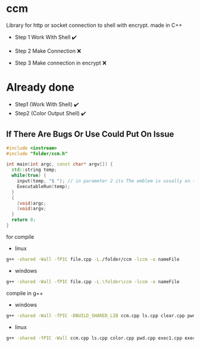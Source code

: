 # ccm
Library for http or socket connection to shell with encrypt. made in C++

- Step 1
Work With Shell :heavy_check_mark:

- Step 2
Make Connection :x:

- Step 3
Make connection in encrypt :x:

# Already done
- Step1 (Work With Shell) :heavy_check_mark:
- Step2 (Color Output Shell) :heavy_check_mark:

## If There Are Bugs Or Use Could Put On Issue

```C++
#include <iostream>
#include "folder/ccm.h"

int main(int argc, const char* argv[]) {
  std::string temp;
  while(true) {
    input(temp, "$ "); // in parameter 2 its The emblem is usually on the shell
    ExecutableRun(temp);
  }
  {
    (void)argc;
    (void)argv;
  }
  return 0;
}
```

for compile

- linux
```bash
g++ -shared -Wall -fPIC file.cpp -L./folder/ccm -lccm -o nameFile
```

- windows
```bash
g++ -shared -Wall -fPIC file.cpp -L.\folder\ccm -lccm -o nameFile
```

compile in g++

- windows
```bash
g++ -shared -Wall -fPIC -DBUILD_SHARED_LIB ccm.cpp ls.cpp clear.cpp pwd.cpp exec1.cpp exec2.cpp exit.cpp color.cpp -o ccm.dll -Wl,--out-implib,libccm.a
```

- linux
```bash
g++ -shared -fPIC -Wall ccm.cpp ls.cpp color.cpp pwd.cpp exec1.cpp exec2.cpp clear.cpp exit.cpp -o libccm.so
```
